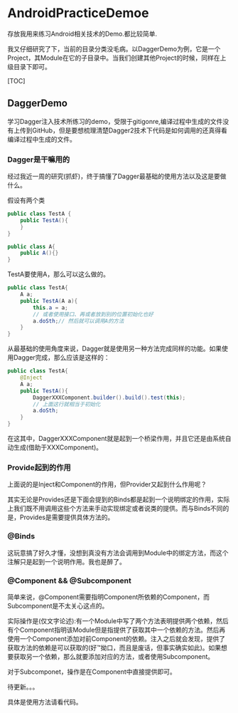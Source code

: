 # AndroidPracticeDemoe

存放我用来练习Android相关技术的Demo.都比较简单.

我又仔细研究了下，当前的目录分类没毛病。以DaggerDemo为例，它是一个Project，其Module在它的子目录中。当我们创建其他Project的时候，同样在上级目录下即可。

[TOC]

## DaggerDemo

学习Dagger注入技术所练习的demo，受限于gitigonre,编译过程中生成的文件没有上传到GitHub，但是要想梳理清楚Dagger2技术下代码是如何调用的还真得看编译过程中生成的文件。

### Dagger是干嘛用的

经过我近一周的研究(抓虾)，终于搞懂了Dagger最基础的使用方法以及这是要做什么。

假设有两个类

``` java
public class TestA {
    public TestA(){
    }
}

public class A{
    public A(){}
}
```

TestA要使用A，那么可以这么做的。

``` java
public class TestA{
    A a;
    public TestA(A a){
        this.a = a;
        // 或者使用接口、再或者放到别的位置初始化也好
        a.doSth;// 然后就可以调用A的方法
    }
}
```

从最基础的使用角度来说，Dagger就是使用另一种方法完成同样的功能。如果使用Dagger完成，那么应该是这样的：

``` java
public class TestA{
    @Inject
    A a;
    public TestA(){
        DaggerXXXComponent.builder().build().test(this);
        // 上面这行就相当于初始化
        a.doSth;
    }
}
```

在这其中，DaggerXXXComponent就是起到一个桥梁作用，并且它还是由系统自动生成(借助于XXXComponent)。

### Provide起到的作用

上面说的是Inject和Component的作用，但Provider又起到什么作用呢？

其实无论是Provides还是下面会提到的Binds都是起到一个说明绑定的作用，实际上我们既不用调用这些个方法来手动实现绑定或者说类的提供。而与Binds不同的是，Provides是需要提供具体方法的。

### @Binds

这玩意搞了好久才懂，没想到真没有方法会调用到Module中的绑定方法，而这个注解只是起到一个说明作用。我也是醉了。

### @Component && @Subcomponent

简单来说，@Component需要指明Component所依赖的Component，而Subcomponent是不太关心这点的。

实际操作是(仅文字论述):有一个Module中写了两个方法表明提供两个依赖，然后有个Component指明该Module但是指提供了获取其中一个依赖的方法。然后再使用一个Component添加对前Component的依赖。注入之后就会发现，提供了获取方法的依赖是可以获取的(好™拗口，而且是废话，但事实确实如此)。如果想要获取另一个依赖，那么就要添加对应的方法，或者使用Subcomponent。

对于Subcomponet，操作是在Component中直接提供即可。

待更新。。。

具体是使用方法请看代码。